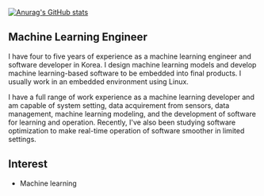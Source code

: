 [![Anurag's GitHub stats](https://github-readme-stats.vercel.app/api?username=alynlee&show_icons=true&theme=radical)](https://github.com/anuraghazra/github-readme-stats)

## Machine Learning Engineer

I have four to five years of experience as a machine learning engineer and software developer in Korea. I design machine learning models and develop machine learning-based software to be embedded into final products. I usually work in an embedded environment using Linux.

I have a full range of work experience as a machine learning developer and am capable of system setting, data acquirement from sensors, data management, machine learning modeling, and the development of software for learning and operation. Recently, I've also been studying software optimization to make real-time operation of software smoother in limited settings.

## Interest
- Machine learning


<!--
**alynlee/alynlee** is a ✨ _special_ ✨ repository because its `README.md` (this file) appears on your GitHub profile.

Here are some ideas to get you started:

- 🔭 I’m currently working on ...
- 🌱 I’m currently learning ...
- 👯 I’m looking to collaborate on ...
- 🤔 I’m looking for help with ...
- 💬 Ask me about ...
- 📫 How to reach me: ...
- 😄 Pronouns: ...
- ⚡ Fun fact: ...
-->
